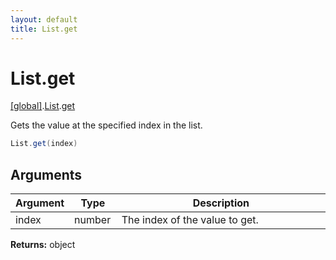 ```yaml
---
layout: default
title: List.get
---
```


# List.get

[\[global\]]({{site.baseurl}}/docs/).[List]({{site.baseurl}}/docs/List/).[get]({{site.baseurl}}/docs/List/get/)

Gets the value at the specified index in the list.

```cs
List.get(index)
```

## Arguments

<table>
  <col width="15%">
  <col width="15%">
  <thead>
    <tr>
      <th>Argument</th>
      <th>Type</th>
      <th>Description</th>
    </tr>
  </thead>
  <tbody>
    <tr>
      <td>index</td>
      <td>number</td>
      <td>The index of the value to get.</td>
    </tr>
  </tbody>
</table>

**Returns:** object
